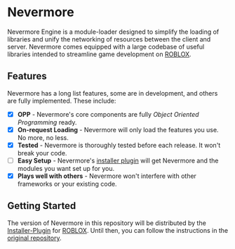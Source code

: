 # Nevermore

Nevermore Engine is a module-loader designed to simplify the loading of libraries and unify the networking of resources between the client and server. Nevermore comes equipped with a large codebase of useful libraries intended to streamline game development on [ROBLOX].

## Features

Nevermore has a long list features, some are in development, and others are fully implemented. These include:

- [x] **OPP** - Nevermore's core components are fully *Object Oriented Programming* ready.
- [x] **On-request Loading** - Nevermore will only load the features you use. No more, no less.
- [x] **Tested** - Nevermore is thoroughly tested before each release. It won't break your code.
- [ ] **Easy Setup** - Nevermore's [installer plugin](Installer-Plugin) will get Nevermore and the modules you want set up for you.
- [x] **Plays well with others** - Nevermore won't interfere with other frameworks or your existing code.

## Getting Started

The version of Nevermore in this repository will be distributed by the [Installer-Plugin] for [ROBLOX]. Until then, you can follow the instructions in the [original repository](Quenty/Nevermore).

[ROBLOX]: http://roblox.com
[Nevermore]: #
[Quenty/Nevermore]: https://github.com/Quenty/NevermoreEngine
[Installer-Plugin]: https://github.com/NevermoreEngine/Installation-Plugin
